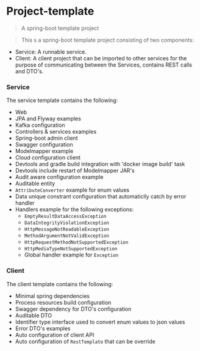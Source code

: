# Project-template
> A spring-boot template project

> This s a spring-boot template project consisting of two components:
* Service: A runnable service.
* Client: A client project that can be imported to other services for the purpose of communicating between the Services, contains REST calls and DTO's.

### Service
The service template contains the following:
* Web
* JPA and Flyway examples
* Kafka configuration
* Controllers & services examples
* Spring-boot admin client
* Swagger configuration
* Modelmapper example
* Cloud configuration client
* Devtools and gradle build integration with 'docker image build' task
* Devtools include restart of Modelmapper JAR's
* Audit aware configuration example
* Auditable entity
* `AttributeConverter` example for enum values
* Data unique constrant configuration that automaticlly catch by error handler
* Handlers example for the following exceptions:
    * `EmptyResultDataAccessException`
    * `DataIntegrityViolationException`
    * `HttpMessageNotReadableException`
    * `MethodArgumentNotValidException`
    * `HttpRequestMethodNotSupportedException`
    * `HttpMediaTypeNotSupportedException`
    * Global handler example for `Exception`

### Client
The client template contains the following:
* Minimal spring dependencies
* Process resources build configuration
* Swagger dependency for DTO's configuration
* Auditable DTO
* Identifier type interface used to convert enum values to json values
* Error DTO's examples
* Auto configuration of client API
* Auto configuration of `RestTemplate` that can be override
